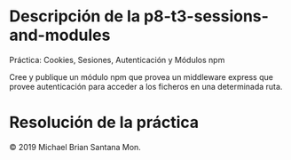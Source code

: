 # Descripción de la p8-t3-sessions-and-modules
Práctica: Cookies, Sesiones, Autenticación y Módulos npm


Cree y publique un módulo npm que provea un middleware express que provee autenticación para acceder a los ficheros
en una determinada ruta.

# Resolución de la práctica


<div class="footer">
  &copy; 2019 Michael Brian Santana Mon.
</div>
